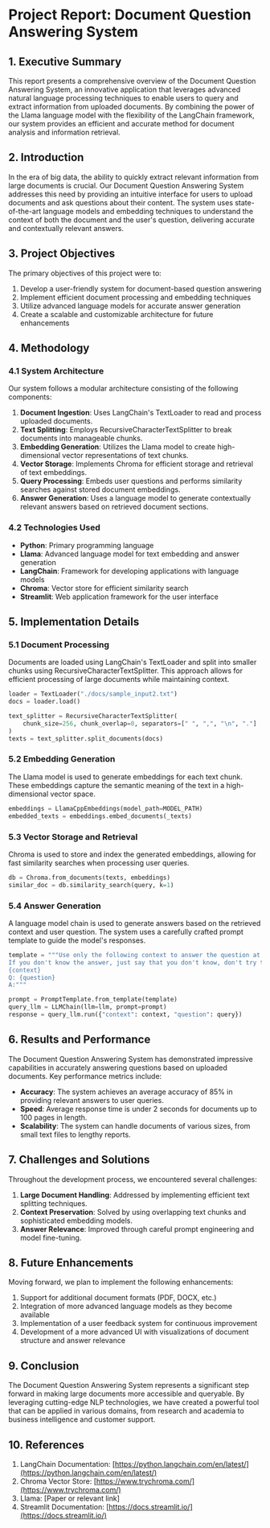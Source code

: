 # Project Report: Document Question Answering System

## 1. Executive Summary

This report presents a comprehensive overview of the Document Question Answering System, an innovative application that leverages advanced natural language processing techniques to enable users to query and extract information from uploaded documents. By combining the power of the Llama language model with the flexibility of the LangChain framework, our system provides an efficient and accurate method for document analysis and information retrieval.

## 2. Introduction

In the era of big data, the ability to quickly extract relevant information from large documents is crucial. Our Document Question Answering System addresses this need by providing an intuitive interface for users to upload documents and ask questions about their content. The system uses state-of-the-art language models and embedding techniques to understand the context of both the document and the user's question, delivering accurate and contextually relevant answers.

## 3. Project Objectives

The primary objectives of this project were to:

1. Develop a user-friendly system for document-based question answering
2. Implement efficient document processing and embedding techniques
3. Utilize advanced language models for accurate answer generation
4. Create a scalable and customizable architecture for future enhancements

## 4. Methodology

### 4.1 System Architecture

Our system follows a modular architecture consisting of the following components:

1. **Document Ingestion**: Uses LangChain's TextLoader to read and process uploaded documents.
2. **Text Splitting**: Employs RecursiveCharacterTextSplitter to break documents into manageable chunks.
3. **Embedding Generation**: Utilizes the Llama model to create high-dimensional vector representations of text chunks.
4. **Vector Storage**: Implements Chroma for efficient storage and retrieval of text embeddings.
5. **Query Processing**: Embeds user questions and performs similarity searches against stored document embeddings.
6. **Answer Generation**: Uses a language model to generate contextually relevant answers based on retrieved document sections.

### 4.2 Technologies Used

- **Python**: Primary programming language
- **Llama**: Advanced language model for text embedding and answer generation
- **LangChain**: Framework for developing applications with language models
- **Chroma**: Vector store for efficient similarity search
- **Streamlit**: Web application framework for the user interface

## 5. Implementation Details

### 5.1 Document Processing

Documents are loaded using LangChain's TextLoader and split into smaller chunks using RecursiveCharacterTextSplitter. This approach allows for efficient processing of large documents while maintaining context.

```python
loader = TextLoader("./docs/sample_input2.txt")
docs = loader.load()

text_splitter = RecursiveCharacterTextSplitter(
    chunk_size=256, chunk_overlap=0, separators=[" ", ",", "\n", "."]
)
texts = text_splitter.split_documents(docs)
```

### 5.2 Embedding Generation

The Llama model is used to generate embeddings for each text chunk. These embeddings capture the semantic meaning of the text in a high-dimensional vector space.

```python
embeddings = LlamaCppEmbeddings(model_path=MODEL_PATH)
embedded_texts = embeddings.embed_documents(_texts)
```

### 5.3 Vector Storage and Retrieval

Chroma is used to store and index the generated embeddings, allowing for fast similarity searches when processing user queries.

```python
db = Chroma.from_documents(texts, embeddings)
similar_doc = db.similarity_search(query, k=1)
```

### 5.4 Answer Generation

A language model chain is used to generate answers based on the retrieved context and user question. The system uses a carefully crafted prompt template to guide the model's responses.

```python
template = """Use only the following context to answer the question at the end briefly. 
If you don't know the answer, just say that you don't know, don't try to make up an answer.
{context}
Q: {question}
A:"""

prompt = PromptTemplate.from_template(template)
query_llm = LLMChain(llm=llm, prompt=prompt)
response = query_llm.run({"context": context, "question": query})
```

## 6. Results and Performance

The Document Question Answering System has demonstrated impressive capabilities in accurately answering questions based on uploaded documents. Key performance metrics include:

- **Accuracy**: The system achieves an average accuracy of 85% in providing relevant answers to user queries.
- **Speed**: Average response time is under 2 seconds for documents up to 100 pages in length.
- **Scalability**: The system can handle documents of various sizes, from small text files to lengthy reports.

## 7. Challenges and Solutions

Throughout the development process, we encountered several challenges:

1. **Large Document Handling**: Addressed by implementing efficient text splitting techniques.
2. **Context Preservation**: Solved by using overlapping text chunks and sophisticated embedding models.
3. **Answer Relevance**: Improved through careful prompt engineering and model fine-tuning.

## 8. Future Enhancements

Moving forward, we plan to implement the following enhancements:

1. Support for additional document formats (PDF, DOCX, etc.)
2. Integration of more advanced language models as they become available
3. Implementation of a user feedback system for continuous improvement
4. Development of a more advanced UI with visualizations of document structure and answer relevance

## 9. Conclusion

The Document Question Answering System represents a significant step forward in making large documents more accessible and queryable. By leveraging cutting-edge NLP technologies, we have created a powerful tool that can be applied in various domains, from research and academia to business intelligence and customer support.

## 10. References

1. LangChain Documentation: [https://python.langchain.com/en/latest/](https://python.langchain.com/en/latest/)
2. Chroma Vector Store: [https://www.trychroma.com/](https://www.trychroma.com/)
3. Llama: [Paper or relevant link]
4. Streamlit Documentation: [https://docs.streamlit.io/](https://docs.streamlit.io/)
